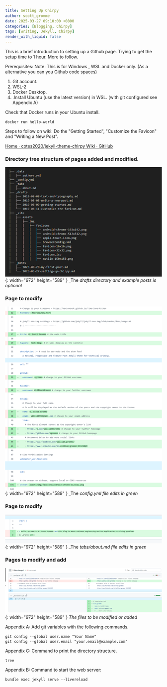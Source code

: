 ```yaml
---
title: Setting Up Chirpy
author: scott_gromme
date: 2025-03-27 09:10:00 +0800
categories: [Blogging, Chirpy]
tags: [writing, Jekyll, Chirpy]
render_with_liquid: false
---
```




This is a brief introduction to setting up a Github page.  Trying to get the setup time to 1 hour.  More to follow.




Prerequisites:
Note: This is for Windows , WSL and Docker only. (As a alternative you can you Github code spaces)

1. Git account. 
2. WSL-2 
3. Docker Desktop. 
4. .Install Ubuntu (use the latest version) in WSL. (with git configured see Appendix A)

Check that Docker runs in your Ubuntu install.
```
docker run hello-world
```


Steps to follow on wiki:
Do the "Getting Started", "Customize the Favicon" and "Writing a New Post".

[Home · cotes2020/jekyll-theme-chirpy Wiki · GitHub](https://github.com/cotes2020/jekyll-theme-chirpy/wiki)


### Directory tree structure of pages added and modified.
![Desktop View](assets/img/posts/Screenshot-2025-03-31-082148.png){: width="972" height="589" }
_The _drafts directory and example posts is optional_

### Page to modify

![Desktop View](assets/img/posts/Pasted-image-20250327084506.png){: width="972" height="589" }
_The _config.yml file edits in green_

### Page to modify

![Desktop View](assets/img/posts/Pasted-image-20250327084629.png){: width="972" height="589" }
_The _tabs/about.md file edits in green_


### Pages to modify and add

![Desktop View](assets/img/posts/Pasted-image-20250331073240.png){: width="972" height="589" }
_The files to be modified or added_



Appendix A:
Add git variables with the following commands.


```
git config --global user.name "Your Name"
git config --global user.email "your.email@example.com"
```

Appendix C:
Command to print the directory structure.
```
tree
```


Appendix B:
Command to start the web server: 
```
bundle exec jekyll serve --livereload

```

